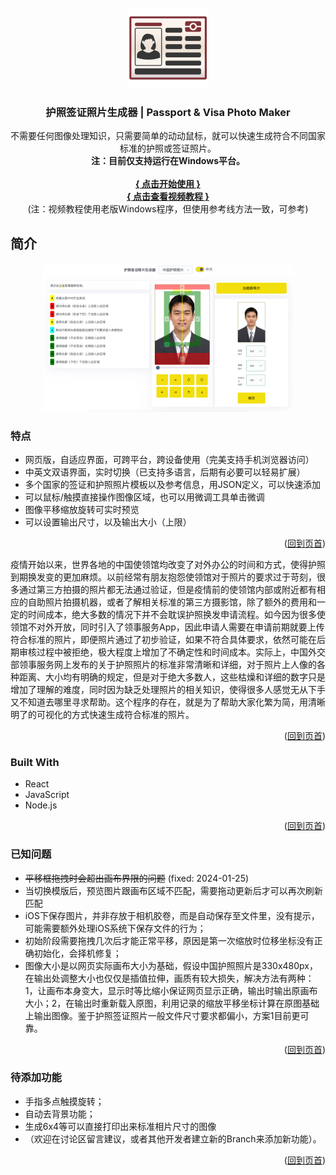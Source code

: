 <div id="top"></div>
<br />
<div align="center">
  <a href="https://jiataihan.dev/passport-photo-maker/">
    <img src="public/logo512.png" alt="Logo" width="128" height="128">
  </a>

<h3 align="center">护照签证照片生成器 | Passport & Visa Photo Maker</h3>

  <p align="center">
    不需要任何图像处理知识，只需要简单的动动鼠标，就可以快速生成符合不同国家标准的护照或签证照片。
    <br />
    <strong>注：目前仅支持运行在Windows平台。</strong>
    <br />
    <br />
    <a href="https://jiataihan.dev/passport-photo-maker/"><strong>{ 点击开始使用 }</strong></a>
    <br />
    <a href="https://www.youtube.com/watch?v=Q86svYysahA"><strong>{ 点击查看视频教程 }</strong></a>
    <br />
    (注：视频教程使用老版Windows程序，但使用参考线方法一致，可参考)
  </p>

</div>


<!-- ABOUT THE PROJECT -->
## 简介
<div align="center">
    <a href="https://jiataihan.dev/passport-photo-maker/">
        <img src="public/preview.png" alt="程序界面预览" width="400"">
    </a>
</div>

### 特点

* 网页版，自适应界面，可跨平台，跨设备使用（完美支持手机浏览器访问）
* 中英文双语界面，实时切换（已支持多语言，后期有必要可以轻易扩展）
* 多个国家的签证和护照照片模板以及参考信息，用JSON定义，可以快速添加
* 可以鼠标/触摸直接操作图像区域，也可以用微调工具单击微调
* 图像平移缩放旋转可实时预览
* 可以设置输出尺寸，以及输出大小（上限）

<p align="right">(<a href="#top">回到页首</a>)</p>

疫情开始以来，世界各地的中国使领馆均改变了对外办公的时间和方式，使得护照到期换发变的更加麻烦。以前经常有朋友抱怨使领馆对于照片的要求过于苛刻，很多通过第三方拍摄的照片都无法通过验证，但是疫情前的使领馆内部或附近都有相应的自助照片拍摄机器，或者了解相关标准的第三方摄影馆，除了额外的费用和一定的时间成本，绝大多数的情况下并不会耽误护照换发申请流程。如今因为很多使领馆不对外开放，同时引入了领事服务App，因此申请人需要在申请前期就要上传符合标准的照片，即便照片通过了初步验证，如果不符合具体要求，依然可能在后期审核过程中被拒绝，极大程度上增加了不确定性和时间成本。实际上，中国外交部领事服务网上发布的关于护照照片的标准非常清晰和详细，对于照片上人像的各种距离、大小均有明确的规定，但是对于绝大多数人，这些枯燥和详细的数字只是增加了理解的难度，同时因为缺乏处理照片的相关知识，使得很多人感觉无从下手又不知道去哪里寻求帮助。这个程序的存在，就是为了帮助大家化繁为简，用清晰明了的可视化的方式快速生成符合标准的照片。

<p align="right">(<a href="#top">回到页首</a>)</p>

### Built With

* React
* JavaScript
* Node.js

<p align="right">(<a href="#top">回到页首</a>)</p>

### 已知问题

* <del>平移框拖拽时会超出画布界限的问题</del> (fixed: 2024-01-25)
* 当切换模版后，预览图片跟画布区域不匹配，需要拖动更新后才可以再次刷新匹配
* iOS下保存图片，并非存放于相机胶卷，而是自动保存至文件里，没有提示，可能需要额外处理iOS系统下保存文件的行为；
* 初始阶段需要拖拽几次后才能正常平移，原因是第一次缩放时位移坐标没有正确初始化，会择机修复；
* 图像大小是以网页实际画布大小为基础，假设中国护照照片是330x480px，在输出处调整大小也仅仅是插值拉伸，画质有较大损失，解决方法有两种：1，让画布本身变大，显示时等比缩小保证网页显示正确，输出时输出原画布大小；2，在输出时重新载入原图，利用记录的缩放平移坐标计算在原图基础上输出图像。鉴于护照签证照片一般文件尺寸要求都偏小，方案1目前更可靠。

<p align="right">(<a href="#top">回到页首</a>)</p>



### 待添加功能

* 手指多点触摸旋转；
* 自动去背景功能；
* 生成6x4等可以直接打印出来标准相片尺寸的图像
* （欢迎在讨论区留言建议，或者其他开发者建立新的Branch来添加新功能）。

<p align="right">(<a href="#top">回到页首</a>)</p>

<div>
